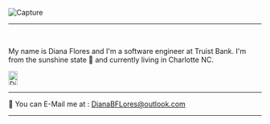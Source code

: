 ![Capture](https://user-images.githubusercontent.com/64798817/117346639-0351d280-ae76-11eb-9909-6e5f054222c7.PNG)


<hr>
<br />

My name is Diana Flores and I'm a software engineer at Truist Bank. I'm from the sunshine state 🌴 and currently living in Charlotte NC. 




<img src="https://user-images.githubusercontent.com/64798817/117347509-321c7880-ae77-11eb-99d4-8e81041d5b76.jpg" alt="Diana headshot" style="width:18px; height:28px" alt="HTML5 Icon" style="width:50px;height:75px;">

<hr>


  
📧 You can E-Mail me at : DianaBFLores@outlook.com

<hr> 








<!--
**DianaBFlores/DianaBFlores** is a ✨ _special_ ✨ repository because its `README.md` (this file) appears on your GitHub profile.



